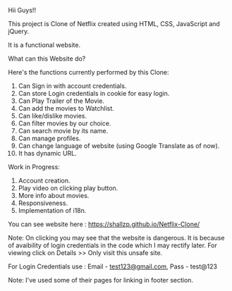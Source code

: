 Hii Guys!!  

This project is Clone of Netflix created using HTML, CSS, JavaScript and jQuery. 

It is a functional website.

What can this Website do?

Here's the functions currently performed by this Clone:
1. Can Sign in with account credentials.
2. Can store Login credentials in cookie for easy login.
3. Can Play Trailer of the Movie.
4. Can add the movies to Watchlist.
5. Can like/dislike movies.
6. Can filter movies by our choice.
7. Can search movie by its name.
8. Can manage profiles.
9. Can change language of website (using Google Translate as of now).
10. It has dynamic URL.

Work in Progress:
1. Account creation.
2. Play video on clicking play button.
3. More info about movies.
4. Responsiveness.
5. Implementation of i18n.

You can see website here : https://shallzp.github.io/Netflix-Clone/

Note: On clicking you may see that the website is dangerous. It is because of avaibility of login credentials in the code which I may rectify later.
For viewing click on Details >> Only visit this unsafe site.

For Login Credentials use :
Email - test123@gmail.com, Pass - test@123

Note: I've used some of their pages for linking in footer section.